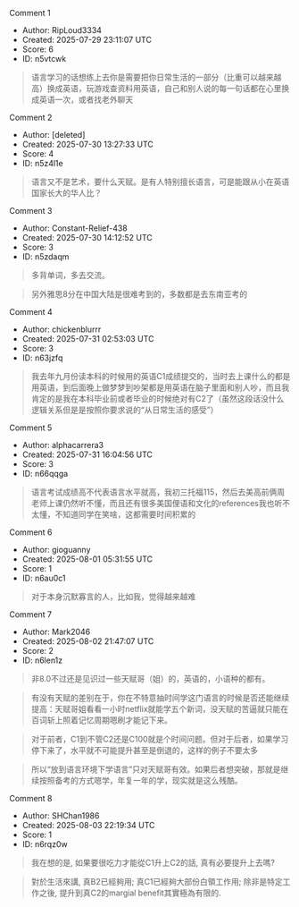 Comment 1

- Author: RipLoud3334
- Created: 2025-07-29 23:11:07 UTC
- Score: 6
- ID: n5vtcwk

> 语言学习的话想练上去你是需要把你日常生活的一部分（比重可以越来越高）换成英语，玩游戏查资料用英语，自己和别人说的每一句话都在心里换成英语一次，或者找老外聊天

Comment 2

- Author: [deleted]
- Created: 2025-07-30 13:27:33 UTC
- Score: 4
- ID: n5z4l1e

> 语言又不是艺术，要什么天赋。是有人特别擅长语言，可是能跟从小在英语国家长大的华人比？

Comment 3

- Author: Constant-Relief-438
- Created: 2025-07-30 14:12:52 UTC
- Score: 3
- ID: n5zdaqm

> 多背单词，多去交流。

> 另外雅思8分在中国大陆是很难考到的，多数都是去东南亚考的

Comment 4

- Author: chickenblurrr
- Created: 2025-07-31 02:53:03 UTC
- Score: 3
- ID: n63jzfq

> 我去年九月份读本科的时候用的英语C1成绩提交的，当时去上课什么的都是用英语，到后面晚上做梦梦到吵架都是用英语在脑子里面和别人吵，而且我肯定的是我在本科毕业前或者毕业的时候绝对有C2了（虽然这段话没什么逻辑关系但是是按照你要求说的“从日常生活的感受”）

Comment 5

- Author: alphacarrera3
- Created: 2025-07-31 16:04:56 UTC
- Score: 3
- ID: n66qqga

> 语言考试成绩高不代表语言水平就高，我初三托福115，然后去美高前俩周老师上课仍然听不懂，而且还有很多美国俚语和文化的references我也听不太懂，不知道同学在笑啥，这都需要时间积累的

Comment 6

- Author: gioguanny
- Created: 2025-08-01 05:31:55 UTC
- Score: 1
- ID: n6au0c1

> 对于本身沉默寡言的人，比如我，觉得越来越难

Comment 7

- Author: Mark2046
- Created: 2025-08-02 21:47:07 UTC
- Score: 2
- ID: n6len1z

> 非8.0不过还是见识过一些天赋哥（姐）的，英语的，小语种的都有。

> 有没有天赋的差别在于，你在不特意抽时间学这门语言的时候是否还能继续提高：天赋哥姐看看一小时netflix就能学五个新词，没天赋的苦逼就只能在百词斩上照着记忆周期嗯刷才能记下来。

> 对于前者，C1到不管C2还是C100就是个时间问题。但对于后者，如果学习停下来了，水平就不可能提升甚至是倒退的，这样的例子不要太多

> 所以“放到语言环境下学语言”只对天赋哥有效。如果后者想突破，那就是继续按照备考的方式嗯学，年复一年的学，现实就是这么残酷。

Comment 8

- Author: SHChan1986
- Created: 2025-08-03 22:19:34 UTC
- Score: 1
- ID: n6rqz0w

> 我在想的是, 如果要很吃力才能從C1升上C2的話, 真有必要提升上去嗎?

> 對於生活來講, 真B2已經夠用; 真C1已經夠大部份白領工作用; 除非是特定工作之後, 提升到真C2的margial benefit其實極為有限的.
